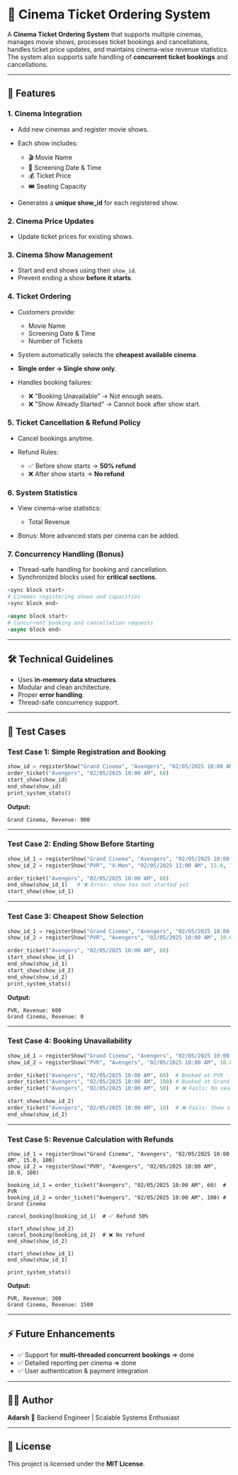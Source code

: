 # 🎥 Cinema Ticket Ordering System

A **Cinema Ticket Ordering System** that supports multiple cinemas, manages movie shows, processes ticket bookings and cancellations, handles ticket price updates, and maintains cinema-wise revenue statistics. The system also supports safe handling of **concurrent ticket bookings** and cancellations.

---

## 🚀 Features

### **1. Cinema Integration**

* Add new cinemas and register movie shows.
* Each show includes:

  * 🎬 Movie Name
  * 📅 Screening Date & Time
  * 💰 Ticket Price
  * 🎟 Seating Capacity
* Generates a **unique show\_id** for each registered show.

### **2. Cinema Price Updates**

* Update ticket prices for existing shows.

### **3. Cinema Show Management**

* Start and end shows using their `show_id`.
* Prevent ending a show **before it starts**.

### **4. Ticket Ordering**

* Customers provide:

  * Movie Name
  * Screening Date & Time
  * Number of Tickets
* System automatically selects the **cheapest available cinema**.
* **Single order → Single show only**.
* Handles booking failures:

  * ❌ "Booking Unavailable" → Not enough seats.
  * ❌ "Show Already Started" → Cannot book after show start.

### **5. Ticket Cancellation & Refund Policy**

* Cancel bookings anytime.
* Refund Rules:

  * ✅ Before show starts → **50% refund**
  * ❌ After show starts → **No refund**

### **6. System Statistics**

* View cinema-wise statistics:

  * Total Revenue
* Bonus: More advanced stats per cinema can be added.

### **7. Concurrency Handling (Bonus)**

* Thread-safe handling for booking and cancellation.
* Synchronized blocks used for **critical sections**.

```python
<sync block start>
# Cinemas registering shows and capacities
<sync block end>

<async block start>
# Concurrent booking and cancellation requests
<async block end>
```

---

## 🛠️ Technical Guidelines

* Uses **in-memory data structures**.
* Modular and clean architecture.
* Proper **error handling**.
* Thread-safe concurrency support.

---

## 🧪 Test Cases

### **Test Case 1: Simple Registration and Booking**

```python
show_id = registerShow("Grand Cinema", "Avengers", "02/05/2025 10:00 AM", 15.0, 100)
order_ticket("Avengers", "02/05/2025 10:00 AM", 60)
start_show(show_id)
end_show(show_id)
print_system_stats()
```

**Output:**

```
Grand Cinema, Revenue: 900
```

---

### **Test Case 2: Ending Show Before Starting**

```python
show_id_1 = registerShow("Grand Cinema", "Avengers", "02/05/2025 10:00 AM", 15.0, 100)
show_id_2 = registerShow("PVR", "X-Men", "02/05/2025 11:00 AM", 15.0, 100)

order_ticket("Avengers", "02/05/2025 10:00 AM", 60)
end_show(show_id_1)   # ❌ Error: show has not started yet
start_show(show_id_1)
```

---

### **Test Case 3: Cheapest Show Selection**

```python
show_id_1 = registerShow("Grand Cinema", "Avengers", "02/05/2025 10:00 AM", 15.0, 100)
show_id_2 = registerShow("PVR", "Avengers", "02/05/2025 10:00 AM", 10.0, 100)

order_ticket("Avengers", "02/05/2025 10:00 AM", 60)
start_show(show_id_1)
end_show(show_id_1)
start_show(show_id_2)
end_show(show_id_2)
print_system_stats()
```

**Output:**

```
PVR, Revenue: 600
Grand Cinema, Revenue: 0
```

---

### **Test Case 4: Booking Unavailability**

```python
show_id_1 = registerShow("Grand Cinema", "Avengers", "02/05/2025 10:00 AM", 15.0, 100)
show_id_2 = registerShow("PVR", "Avengers", "02/05/2025 10:00 AM", 10.0, 100)

order_ticket("Avengers", "02/05/2025 10:00 AM", 60)  # Booked at PVR
order_ticket("Avengers", "02/05/2025 10:00 AM", 100) # Booked at Grand Cinema
order_ticket("Avengers", "02/05/2025 10:00 AM", 50)  # ❌ Fails: No seats

start_show(show_id_2)
order_ticket("Avengers", "02/05/2025 10:00 AM", 10)  # ❌ Fails: Show started
end_show(show_id_2)
```

---

### **Test Case 5: Revenue Calculation with Refunds**

```
show_id_1 = registerShow("Grand Cinema", "Avengers", "02/05/2025 10:00 AM", 15.0, 100)
show_id_2 = registerShow("PVR", "Avengers", "02/05/2025 10:00 AM", 10.0, 100)

booking_id_1 = order_ticket("Avengers", "02/05/2025 10:00 AM", 60)  # PVR
booking_id_2 = order_ticket("Avengers", "02/05/2025 10:00 AM", 100) # Grand Cinema

cancel_booking(booking_id_1)  # ✅ Refund 50%

start_show(show_id_2)
cancel_booking(booking_id_2)  # ❌ No refund
end_show(show_id_2)

start_show(show_id_1)
end_show(show_id_1)

print_system_stats()
```

**Output:**

```
PVR, Revenue: 300
Grand Cinema, Revenue: 1500
```

---

## ⚡ Future Enhancements

* ✅ Support for **multi-threaded concurrent bookings** => done
* ✅ Detailed reporting per cinema => done 
* ✅ User authentication & payment integration 

---

## 👨‍💻 Author

**Adarsh**
💼 Backend Engineer | Scalable Systems Enthusiast

---

## 📝 License

This project is licensed under the **MIT License**.
